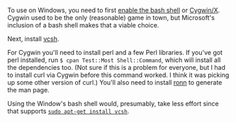 To use on Windows, you need to first [enable the bash shell](https://www.omgubuntu.co.uk/2016/08/enable-bash-windows-10-anniversary-update) or [Cygwin/X](https://x.cygwin.com/). Cygwin used to be the only (reasonable) game in town, but Microsoft's inclusion of a bash shell makes that a viable choice.

Next, install [vcsh](https://github.com/RichiH/vcsh/blob/master/doc/INSTALL.md). 

For Cygwin you'll need to install perl and a few Perl libraries. If you've got perl installed, run `$ cpan Test::Most Shell::Command`, which will install all the dependencies too. (Not sure if this is a problem for everyone, but I had to install curl via Cygwin before this command worked. I think it was picking up some other version of curl.) You'll also need to install [ronn](https://github.com/rtomayko/ronn/blob/master/INSTALLING) to generate the man page.

Using the Window's bash shell would, presumably, take less effort since that supports [`sudo apt-get install vcsh`](https://howtoinstall.co/en/ubuntu/trusty/vcsh).
